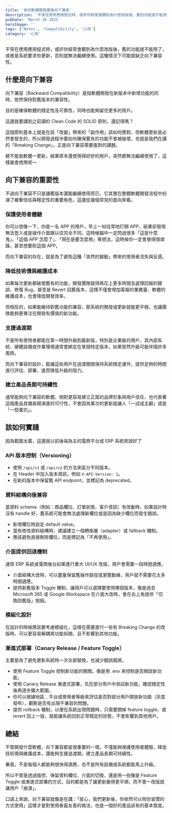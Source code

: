 ```yaml
---
title: '為何軟體開發要做向下兼容'
description: '平常在使用應用程式時，或許你經常會聽到為什麼改版後，舊的功能就不能用了，或者是系統要求你更新，否則就無法繼續使用。這種情況下可能就缺乏向下兼容性。'
pubDate: 'March 30 2025'
heroImage: ''
tags: ['Notes', 'Compatibility', '心得']
category: '心得'
---
```


平常在使用應用程式時，或許你經常會聽到為什麼改版後，舊的功能就不能用了，或者是系統要求你更新，否則就無法繼續使用。這種情況下可能就缺乏向下兼容性。

## 什麼是向下兼容

向下兼容（Backward Compatibility）是指軟體開發在新版本中新增功能的同時，依然保持對舊版本的兼容性。

目的是確保軟體的穩定性及可靠性，同時也能夠留住更多的用戶。

這邊就要講到之前讀的 Clean Code 的 SOLID 原則，還記得嗎？

這個原則基本上就是在談「改變」帶來的「副作用」該如何應對，但軟體更新是必然會發生的，所以開發過程中要如何確保舊有的功能不會被破壞，也就是我們在講的「Breaking Change」，正是向下兼容需要面對的課題。

總不能我軟體一更新，結果原本還使用得好好的用戶，突然都無法繼續使用了，這樣誰會想用呢～

## 向下兼容的重要性

不過向下兼容不只是讓舊版本還能繼續使用而已，它其實在整體軟體開發流程中扮演了維繫信任與穩定性的重要角色，這邊從幾個常見的面向來看。

### 保護使用者體驗

你可以想像一下，你是一名 APP 的用戶，早上一如往常地打開 APP，結果卻發現無法登入或是操作介面跟以往完全不同，這時候腦中一定閃過很多「這是什麼鬼」、「這個 APP 怎麼了」、「現在是要怎麼用」等想法，這時候你一定會覺得很煩躁，甚至想要砍這個 APP。

而向下兼容的存在，就是為了避免這種「突然的變動」帶來的使用者流失與反感。

### 降低技術債與維護成本

如果每次更新都破壞舊有的功能，開發團隊就得再花上更多時間去處理回報的錯誤、修復 Bug，甚至是 Revert 回舊版本，這樣不僅會增加客服的業務量、軟體的維護成本，也會降低開發效率。

但相反的，如果能維持對舊功能的兼容，那系統的開發或更新就能更平穩，也讓團隊能夠更專注在開發有價值的新功能。

### 支援過渡期

不是所有使用者都能在第一時間升級到最新版，特別是企業級的用戶，其內部系統、硬體設備或作業環境通常會綁定在某個特定版本，如果貿然升級可能伴隨許多風險。

而向下兼容的設計，能讓這些用戶在過渡期間保持系統穩定運作，提供足夠的時間進行評估、部署，進而降低升級的阻力。

### 建立產品長期可持續性

通常能夠向下兼容的軟體，相對更容易建立正面的品牌形象與用戶信任，也代表著這個產品具備長期演進的可行性，不會因為某次的更新就讓人「一試成主顧」或是「一怒棄坑」。

## 該如何實踐

因為範圍太廣，這邊就以前後端為主的電商平台或 ERP 系統來說好了

### API 版本控制（Versioning）

- 使用 `/api/v1` 或 `/api/v2` 的方法來區分不同版本。
- 在 Header 中加入版本資訊，例如 `X-API-Version: 1`。
- 在新的版本中保留舊 API endpoint，並標記為 deprecated。

### 資料結構向後兼容

當資料 schema（例如：商品欄位、訂單狀態、客戶資訊）有改動時，如果設計時沒有 handle 好，舊系統可能會無法處理新欄位或是因為缺少欄位而發生錯誤。

- 新增欄位時設定 default value。
- 當有修改資料結構時，建議建立一個轉換層（adapter）或 fallback 機制。
- 應該避免直接刪除欄位，而是標記為「不再使用」。

### 介面提供回退機制

通常 ERP 系統或電商後台如果進行重大 UI/UX 改版，用戶會需要一段時間適應。

- 介面結構大改時，可以盡量保留舊操作路徑或瀏覽動線，用戶就不需要花太多時間適應。
- 提供新舊版本 Toggle 機制，讓用戶可以選擇要使用哪個版本，像是過去 Microsoft 365 或 Google Workspace 在介面大改時，會在右上角提供「切換回舊版」按鈕。

### 模組化設計

在設計的時候應該要考慮模組化，這樣在需要進行一些有 Breaking Change 的改版時，可以更容易解耦將功能拆開，且不影響到其他功能。

### 漸進式部署（Canary Release / Feature Toggle）

主要是為了避免更新系統時一次全部替換，也減少錯誤風險。

- 使用 Feature Toggle 控制新功能的開關。像是用 .env 來控制是否開啟新功能。
- 使用 Canary Release 漸進式部署，先在部分用戶中測試新功能，確認穩定性後再逐步擴大範圍。
- 你可以根據地區﹑平台或使用者等級來評估是否對部分用戶開放新功能（灰度發布），觀察是否有出現不兼容的問題。
- 提供 rollback 機制，以便在系統出現問題時，只需要關掉 feature toggle、或 revert 回上一版，就能讓系統回到正常穩定的狀態，不會影響到其他用戶。

## 總結

不管開發什麼軟體，向下兼容都是很重要的一環，不僅能夠保護使用者體驗，降低技術債與維護成本，還能夠支援過渡期，建立產品長期可持續性。

畢竟，不是每個人都能夠很快得適應，也不是所有設備或系統都能馬上升級。

所以不管是透過版控、保留資料欄位、介面的切換，還是用一些像是 Feature Toggle 或漸進式部署的方式，目的都是為了讓更新變得更平順，而不會一改版就讓用戶「崩潰」。

口語上來說，向下兼容就像是在講：「放心，我們更新後，你依然可以照你習慣的方式使用」這樣才是對使用者最友善的做法，也是一個好的產品該有的基本態度。
